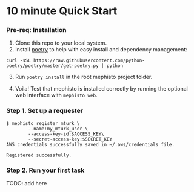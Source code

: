 # 10 minute Quick Start

### Pre-req: Installation

1. Clone this repo to your local system.
2. Install [poetry](https://github.com/python-poetry/poetry) to help with easy install and dependency management:

```
curl -sSL https://raw.githubusercontent.com/python-poetry/poetry/master/get-poetry.py | python
```

3. Run `poetry install` in the root mephisto project folder.

4. Voila! Test that mephisto is installed correctly by running the optional web interface with `mephisto web`.

### Step 1. Set up a requester

```
$ mephisto register mturk \
        --name:my_mturk_user \
        --access-key-id:$ACCESS_KEY\
        --secret-access-key:$SECRET_KEY
AWS credentials successfully saved in ~/.aws/credentials file.

Registered successfully.

```

### Step 2. Run your first task

TODO: add here